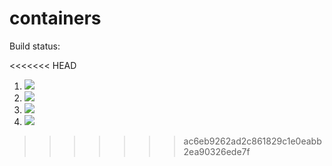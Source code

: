 # containers

Build status:

<<<<<<< HEAD
1. [![](https://github.com/FallynB/containers/workflows/tests-fibonacci/badge.svg)](https://github.com/FallynB/containers/actions?query=workflow%3Atests-fibonacci)
1. [![](https://github.com/mikeizbicki/containers/workflows/tests-range/badge.svg)](https://github.com/mikeizbicki/containers/actions?query=workflow%3Atests-range)
1. [![](https://github.com/FallynB/containers/workflows/tests-BST/badge.svg)](https://github.com/FallynB/containers/actions?query=workflow%3Atests-BST)
1. [![](https://github.com/FallynB/containers/workflows/tests-BinaryTree/badge.svg)](https://github.com/FallynB/containers/actions?query=workflow%3Atests-BinaryTree)
>>>>>>> ac6eb9262ad2c861829c1e0eabb2ea90326ede7f
